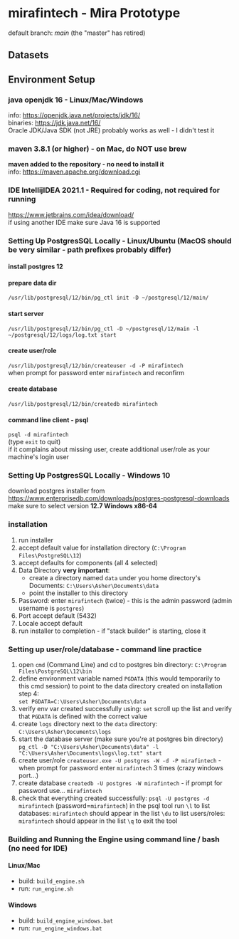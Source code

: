 # mirafintech - Mira Prototype

default branch: *main*  (the "master" has retired)

## Datasets

## Environment Setup

### java openjdk 16 - Linux/Mac/Windows
info: https://openjdk.java.net/projects/jdk/16/ \
binaries: https://jdk.java.net/16/ \
Oracle JDK/Java SDK (not JRE) probably works as well - I didn't test it

### maven 3.8.1 (or higher) - on Mac, do NOT use brew
**maven added to the repository - no need to install it** \
info: https://maven.apache.org/download.cgi

### IDE IntellijIDEA 2021.1 - Required for coding, not required for running
https://www.jetbrains.com/idea/download/ \
if using another IDE make sure Java 16 is supported

### Setting Up PostgresSQL Locally - Linux/Ubuntu (MacOS should be very similar - path prefixes probably differ)
#### install postgres 12
#### prepare data dir
`/usr/lib/postgresql/12/bin/pg_ctl init -D ~/postgresql/12/main/`
#### start server
`/usr/lib/postgresql/12/bin/pg_ctl -D ~/postgresql/12/main -l ~/postgresql/12/logs/log.txt start`
#### create user/role
`/usr/lib/postgresql/12/bin/createuser -d -P mirafintech` \
when prompt for password enter `mirafintech` and reconfirm 
#### create database
`/usr/lib/postgresql/12/bin/createdb mirafintech`
#### command line client - psql
`psql -d mirafintech` \
(type `exit` to quit) \
if it complains about missing user, create additional user/role as your machine's login user

### Setting Up PostgresSQL Locally - Windows 10

download postgres installer from https://www.enterprisedb.com/downloads/postgres-postgresql-downloads \
   make sure to select version **12.7 Windows x86-64**

### installation
1. run installer
2. accept default value for installation directory (`C:\Program Files\PostgreSQL\12`)
3. accept defaults for components (all 4 selected)
4. Data Directory  **very important**: 
   - create a directory named `data` under you home directory's Documents: `C:\Users\Asher\Documents\data`
   - point the installer to this directory
5. Password: enter `mirafintech` (twice) - this is the admin password (admin username is `postgres`)
6. Port accept default (5432)
7. Locale accept default
8. run installer to completion - if "stack builder" is starting, close it

### Setting up user/role/database - command line practice
1. open `cmd` (Command Line) and cd to postgres bin directory: `C:\Program Files\PostgreSQL\12\bin`
2. define environment variable named `PGDATA` (this would temporarily to this cmd session) to point to the data directory created on installation step 4: \
   `set PGDATA=C:\Users\Asher\Documents\data`
3. verify env var created successfully using:
   `set` 
   scroll up the list and verify that `PGDATA` is defined with the correct value
4. create `logs` directory next to the `data` directory: `C:\Users\Asher\Documents\logs`
5. start the database server (make sure you're at postgres bin directory)
   `pg_ctl -D "C:\Users\Asher\Documents\data" -l "C:\Users\Asher\Documents\logs\log.txt" start`
6. create user/role
   `createuser.exe -U postgres -W -d -P mirafintech` - when prompt for password enter `mirafintech` 3 times (crazy windows port...)
7. create database
   `createdb -U postgres -W mirafintech` - if prompt for password use... `mirafintech`
8. check that everything created successfully:
   `psql -U postgres -d mirafintech` (password=`mirafintech`)
   in the psql tool run
   `\l` to list databases: `mirafintech` should appear in the list
   `\du` to list users/roles: `mirafintech` should appear in the list 
   `\q` to exit the tool

### Building and Running the Engine using command line / bash (no need for IDE)
#### Linux/Mac
- build: `build_engine.sh`
- run: `run_engine.sh`

#### Windows
- build: `build_engine_windows.bat`
- run: `run_engine_windows.bat`
